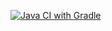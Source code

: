 [![Java CI with Gradle](https://github.com/NechayDanil/HW_BANK1/actions/workflows/gradle.yml/badge.svg)](https://github.com/NechayDanil/HW_BANK1/actions/workflows/gradle.yml)